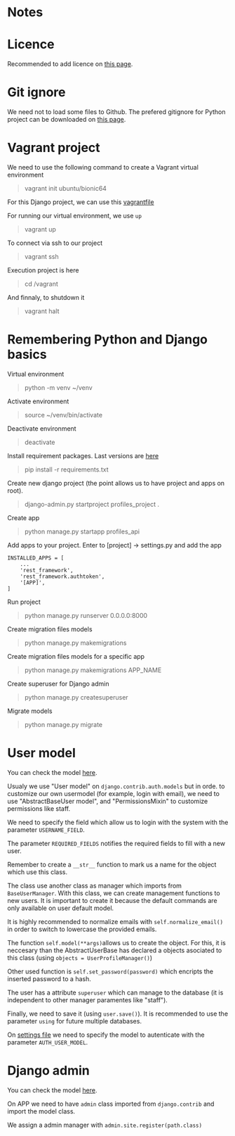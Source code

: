 Notes
=====

# Licence
Recommended to add licence on [this page](https://choosealicense.com/licenses/mit/).

# Git ignore
We need not to load some files to Github. The prefered gitignore for Python project can be downloaded on [this page](https://gist.github.com/LondonAppDev/dd166e24f69db4404102161df02a63ff).

# Vagrant project

We need to use the following command to create a Vagrant virtual environment

> vagrant init ubuntu/bionic64

For this Django project, we can use this [vagrantfile](https://gist.github.com/LondonAppDev/199eef145a21587ea866b69d40d28682)

For running our virtual environment, we use `up`

> vagrant up

To connect via ssh to our project

> vagrant ssh

Execution project is here

> cd /vagrant

And finnaly, to shutdown it

> vagrant halt

# Remembering Python and Django basics

Virtual environment

> python -m venv ~/venv

Activate environment

>  source ~/venv/bin/activate

Deactivate environment

> deactivate

Install requirement packages. Last versions are [here](https://pypi.org/)

> pip install -r requirements.txt 

Create new django project (the point allows us to have project and apps on root).

> django-admin.py startproject profiles_project .

Create app

> python manage.py startapp profiles_api

Add apps to your project. Enter to [project] -> settings.py and add the app

```
INSTALLED_APPS = [
    ...
    'rest_framework',
    'rest_framework.authtoken',
    '[APP]',
]
```

Run project

> python manage.py runserver 0.0.0.0:8000

Create migration files models

> python manage.py makemigrations

Create migration files models for a specific app

> python manage.py makemigrations APP_NAME

Create superuser for Django admin

> python manage.py createsuperuser

Migrate models

> python manage.py migrate

# User model
You can check the model [here](profiles_api/models.py).

Usualy we use "User model" on `django.contrib.auth.models` but in orde. to customize our own usermodel (for example, login with email), we need to use "AbstractBaseUser model", and "PermissionsMixin" to customize permissions like staff.

We need to specify the field which allow us to login with the system with the parameter `USERNAME_FIELD`.

The parameter `REQUIRED_FIELDS` notifies the required fields to fill with a new user.

Remember to create a `__str__` function to mark us a name for the object which use this class.

The class use another class as manager which imports from `BaseUserManager`. With this class, we can create management functions to new users. It is important to create it because the default commands are only available on user default model.

It is highly recommended to normalize emails with `self.normalize_email()` in order to switch to lowercase the provided emails.

The function `self.model(**args)`allows us to create the object. For this, it is neccesary than the AbstractUserBase has declared a objects asociated to this class (using `objects = UserProfileManager()`)

Other used function is `self.set_password(password)` which encripts the inserted password to a hash.

The user has a attribute `superuser` which can manage to the database (it is independent to other manager paramentes like "staff").

Finally, we need to save it (using `user.save()`). It is recommended to use the parameter `using` for future multiple databases.

On [settings file](profiles_project/settings.py) we need to specify the model to autenticate with the parameter `AUTH_USER_MODEL`.

# Django admin
You can check the model [here](profiles_api/admin.py).

On APP we need to have `admin` class imported from `django.contrib` and import the model class.

We assign a admin manager with `admin.site.register(path.class)`